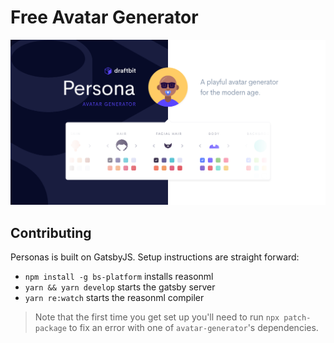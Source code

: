 # Free Avatar Generator

![Avatar Generator](screenshot.png)

## Contributing

Personas is built on GatsbyJS. Setup instructions are straight forward:

- `npm install -g bs-platform` installs reasonml
- `yarn && yarn develop` starts the gatsby server
- `yarn re:watch` starts the reasonml compiler

> Note that the first time you get set up you'll need to run `npx patch-package`
> to fix an error with one of `avatar-generator`'s dependencies.
